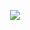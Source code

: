 <p align="center">
<img src="https://readme-typing-svg.herokuapp.com?color=%2336BCF7&center=true&vCenter=true&lines=S+C+R+I+P+T+ㅤ+B+Y+ID+ +S+T+O+R+E+" />
</p>
